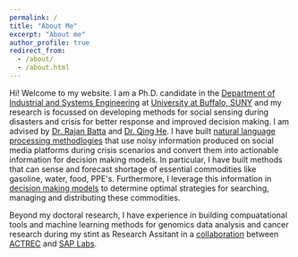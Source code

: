 ```yaml
---
permalink: /
title: "About Me"
excerpt: "About me"
author_profile: true
redirect_from: 
  - /about/
  - /about.html
---
```



Hi! Welcome to my website. I am a Ph.D. candidate in the [Department of Industrial and Systems Engineering](http://engineering.buffalo.edu/industrial-systems.html) at [University at Buffalo, SUNY](http://www.buffalo.edu) and my research is focussed on developing methods for social sensing during disasters and crisis for better response and improved decision making. I am advised by [Dr. Rajan Batta](http://www.acsu.buffalo.edu/~batta/) and [Dr. Qing He](http://www.acsu.buffalo.edu/~qinghe/). I have built [natural language processing methodlogies](https://akrm3008.github.io/publications/paper1/) that use noisy information produced on social media platforms during crisis scenarios and convert them into actionable information for decision making models. In particular, I have built methods that can sense and forecast shortage of essential commodities like gasoline, water, food, PPE's. Furthermore, I leverage this information in [decision making models](https://akrm3008.github.io/publications/paper4/) to determine optimal strategies for searching, managing and distributing these commodities. 

Beyond my doctoral research, I have experience in building compuatational tools and machine learning methods for genomics data analysis and cancer research during my stint as Research Assitant in a [collaboration](https://www.gadgetsnow.com/it-services/SAPs-maiden-India-product-to-go-global/articleshow/39889394.cms) between [ACTREC](https://actrec.gov.in/home) and [SAP Labs](https://www.sap.com/india/about.saplabsindia.html). 




